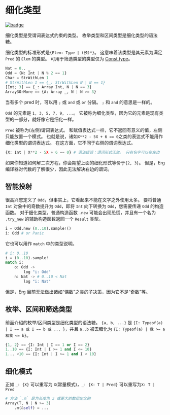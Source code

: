 # 细化类型

[![badge](https://img.shields.io/endpoint.svg?url=https%3A%2F%2Fgezf7g7pd5.execute-api.ap-northeast-1.amazonaws.com%2Fdefault%2Fsource_up_to_date%3Fowner%3Derg-lang%26repos%3Derg%26ref%3Dmain%26path%3Ddoc/EN/syntax/type/12_refinement.md%26commit_hash%3D51de3c9d5a9074241f55c043b9951b384836b258)](https://gezf7g7pd5.execute-api.ap-northeast-1.amazonaws.com/default/source_up_to_date?owner=erg-lang&repos=erg&ref=main&path=doc/EN/syntax/type/12_refinement.md&commit_hash=51de3c9d5a9074241f55c043b9951b384836b258)

细化类型是受谓词表达式约束的类型。 枚举类型和区间类型是细化类型的语法糖。

细化类型的标准形式是`{Elem: Type | (预)*}`。 这意味着该类型是其元素为满足 `Pred` 的 `Elem` 的类型。
可用于筛选类型的类型仅为 [Const type](./advanced/const.md)。

```python
Nat = 0.. _
Odd = {N: Int | N % 2 == 1}
Char = StrWithLen 1
# StrWithLen 1 == {_: StrWithLen N | N == 1}
[Int; 3] == {_: Array Int, N | N == 3}
Array3OrMore == {A: Array _, N | N >= 3}
```

当有多个 pred 时，可以用 `;` 或 `and` 或 `or` 分隔。 `;` 和 `and` 的意思是一样的。

`Odd` 的元素是 `1, 3, 5, 7, 9, ...`。
它被称为细化类型，因为它的元素是现有类型的一部分，就好像它是细化一样。

`Pred` 被称为(左侧)谓词表达式。 和赋值表达式一样，它不返回有意义的值，左侧只能放置一个模式。
也就是说，诸如`X**2 - 5X + 6 == 0`之类的表达式不能用作细化类型的谓词表达式。 在这方面，它不同于右侧的谓词表达式。

```python
{X: Int | X**2 - 5X + 6 == 0} # 语法错误：谓词形式无效。 只有名字可以在左边
```

如果你知道如何解二次方程，你会期望上面的细化形式等价于`{2, 3}`。
但是，Erg 编译器对代数的了解很少，因此无法解决右边的谓词。

## 智能投射

很高兴您定义了 `Odd`，但事实上，它看起来不能在文字之外使用太多。 要将普通 `Int` 对象中的奇数提升为 `Odd`，即将 `Int` 向下转换为 `Odd`，您需要传递 `Odd` 的构造函数。
对于细化类型，普通构造函数 `.new` 可能会出现恐慌，并且有一个名为 `.try_new` 的辅助构造函数返回一个 `Result` 类型。

```python
i = Odd.new (0..10).sample!()
i: Odd # or Panic
```

它也可以用作 `match` 中的类型说明。

```python
# i: 0..10
i = (0..10).sample!
match i:
    o: Odd ->
        log "i: Odd"
    n: Nat -> # 0..10 < Nat
        log "i: Nat"
```

但是，Erg 目前无法做出诸如“偶数”之类的子决策，因为它不是“奇数”等。

## 枚举、区间和筛选类型

前面介绍的枚举/区间类型是细化类型的语法糖。
`{a, b, ...}` 是 `{I: Typeof(a) | I == a 或 I == b 或 ... }`，并且 `a..b` 被去糖化为 `{I: Typeof(a) | 我 >= a 和我 <= b}`。

```python
{1, 2} == {I: Int | I == 1 or I == 2}
1..10 == {I: Int | I >= 1 and I <= 10}
1... <10 == {I: Int | I >= 1 and I < 10}
```

## 细化模式

正如 `_: {X}` 可以重写为 `X`(常量模式)，`_: {X: T | Pred}` 可以重写为`X: T | Pred`

```python
# 方法 `.m` 是为长度为 3 或更大的数组定义的
Array(T, N | N >= 3)
    .m(&self) = ...
```
